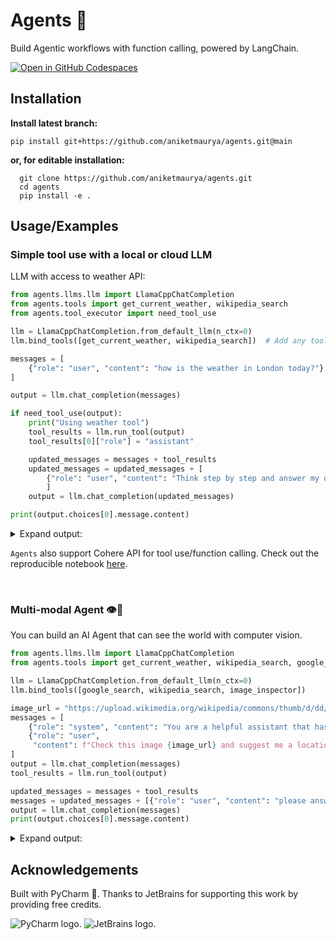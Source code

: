 # Agents 🤖

Build Agentic workflows with function calling, powered by LangChain.

[![Open in GitHub Codespaces](https://github.com/codespaces/badge.svg)](https://codespaces.new/aniketmaurya/python-project-template?template=false)

## Installation

**Install latest branch:**

```shell
pip install git+https://github.com/aniketmaurya/agents.git@main
```

**or, for editable installation:**

```shell
  git clone https://github.com/aniketmaurya/agents.git
  cd agents
  pip install -e .
```

## Usage/Examples

### Simple tool use with a local or cloud LLM

LLM with access to weather API:

```python
from agents.llms.llm import LlamaCppChatCompletion
from agents.tools import get_current_weather, wikipedia_search
from agents.tool_executor import need_tool_use

llm = LlamaCppChatCompletion.from_default_llm(n_ctx=0)
llm.bind_tools([get_current_weather, wikipedia_search])  # Add any tool from LangChain

messages = [
    {"role": "user", "content": "how is the weather in London today?"}
]

output = llm.chat_completion(messages)

if need_tool_use(output):
    print("Using weather tool")
    tool_results = llm.run_tool(output)
    tool_results[0]["role"] = "assistant"

    updated_messages = messages + tool_results
    updated_messages = updated_messages + [
        {"role": "user", "content": "Think step by step and answer my question based on the above context."}
        ]
    output = llm.chat_completion(updated_messages)

print(output.choices[0].message.content)
```

<details>
    <summary>Expand output:</summary>

```text
Certainly, let's break down the information provided in the weather data for London:

1. **Temperature**: It is currently 23°C (73°F) in London.
2. **Cloud Cover**: There are no clouds at the moment.
3. **Humidity**: The humidity level is 38%.
4. **Precipitation**: There has been no precipitation today, with 0 inches recorded.
5. **Pressure**: The atmospheric pressure is 1023 hPa (30 inches).
6. **Visibility**: The visibility is currently 10 km (6 miles).
7. **Weather Condition**: It's a sunny day in London.
8. **Wind**: The wind is blowing from the northwest at a speed of 9 km/h (6 mph).

Based on this information, it seems like today is a beautiful and sunny day in London. The temperature is quite
pleasant, and there's no precipitation to worry about. It's a great time to be outdoors!
```

</details>


`Agents` also support Cohere API for tool use/function calling. Check out the reproducible notebook [here](https://github.com/aniketmaurya/agents/blob/main/examples/cohere.ipynb).


<br>

### Multi-modal Agent 👁🤖️

You can build an AI Agent that can see the world with computer vision.

```python
from agents.llms.llm import LlamaCppChatCompletion
from agents.tools import get_current_weather, wikipedia_search, google_search, image_inspector

llm = LlamaCppChatCompletion.from_default_llm(n_ctx=0)
llm.bind_tools([google_search, wikipedia_search, image_inspector])

image_url = "https://upload.wikimedia.org/wikipedia/commons/thumb/d/dd/Gfp-wisconsin-madison-the-nature-boardwalk.jpg/2560px-Gfp-wisconsin-madison-the-nature-boardwalk.jpg"
messages = [
    {"role": "system", "content": "You are a helpful assistant that has access to tools and use that to help humans."},
    {"role": "user",
     "content": f"Check this image {image_url} and suggest me a location where I can go in London which looks similar"}
]
output = llm.chat_completion(messages)
tool_results = llm.run_tool(output)

updated_messages = messages + tool_results
messages = updated_messages + [{"role": "user", "content": "please answer me, based on the tool results."}]
output = llm.chat_completion(messages)
print(output.choices[0].message.content)
```

<details>
    <summary>Expand output:</summary>

```text
Based on the image you provided, it appears to be a nature boardwalk surrounded by lush green grass and a peaceful
sky filled with clouds. The presence of people indicates that it could be a popular spot for outdoor activities or
leisurely walks. If you're looking for a similar location in London, you might consider visiting one of the city's
many parks or nature reserves. Here are a few suggestions:

1. **Richmond Park**: This is the largest royal park in London and offers a variety of landscapes, including open
grasslands, wooded areas, and lakes. It's a great place for walking, cycling, and enjoying the outdoors.

2. **Hampstead Heath**: Another large green space in London, Hampstead Heath is known for its ponds, meadows, and
woodlands. It's a popular spot for picnics, sunbathing, and hiking.

3. **Greenwich Park**: This park offers panoramic views of the city and is home to several historic buildings,
including the Royal Observatory. It's a great place for a leisurely walk or a picnic.

4. **Victoria Park**: A smaller but still beautiful park in East London, Victoria Park is known for its lakes,
gardens, and outdoor events.

5. **Hyde Park**: One of the most central parks in London, Hyde Park offers a variety of attractions, including the
Serpentine Lake, Speaker's Corner, and several monuments.

These locations all offer a peaceful and natural environment similar to the image you provided, making them
excellent choices for a day out in London.
```

</details>

## Acknowledgements

Built with PyCharm 🧡. Thanks to JetBrains for supporting this work by providing free credits.

<img src="https://resources.jetbrains.com/storage/products/company/brand/logos/PyCharm_icon.svg" alt="PyCharm logo.">
<img src="https://resources.jetbrains.com/storage/products/company/brand/logos/jetbrains.svg" alt="JetBrains logo.">
